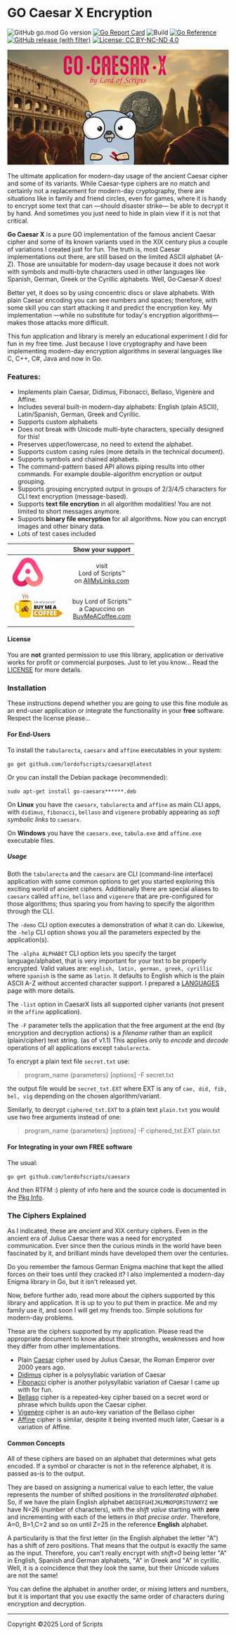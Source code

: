 # GO Caesar X Encryption

![GitHub go.mod Go version](https://img.shields.io/github/go-mod/go-version/lordofscripts/caesarx)
[![Go Report Card](https://goreportcard.com/badge/github.com/lordofscripts/caesarx?style=flat-square)](https://goreportcard.com/report/github.com/lordofscripts/caesarx)
![Build](https://github.com/lordofscripts/caesarx/actions/workflows/go.yml/badge.svg)
[![Go Reference](https://pkg.go.dev/badge/github.com/lordofscripts/caesarx.svg)](https://pkg.go.dev/github.com/lordofscripts/caesarx)
[![GitHub release (with filter)](https://img.shields.io/github/v/release/lordofscripts/caesarx)](https://github.com/lordofscripts/caesarx/releases/latest)
[![License: CC BY-NC-ND 4.0](https://img.shields.io/badge/License-CC_BY--NC--ND_4.0-lightgrey.svg)](https://creativecommons.org/licenses/by-nc-nd/4.0/)


![](./assets/caesarx_header.jpg)


The ultimate application for modern-day usage of the ancient Caesar cipher and some of its variants. While Caesar-type ciphers are no match and certainly not a replacement for modern-day cryptography, there are situations like in family and friend circles, even for games, where it is handy to encrypt some text that can —should disaster strike— be able to decrypt it by hand. And sometimes you just need to hide in plain view if it is not that critical.

**Go Caesar X** is a pure GO implementation of the famous ancient Caesar cipher and some of its known variants used in the XIX century plus a couple of variations I created just for fun. The truth is, most Caesar implementations out there, are still based on the limited ASCII alphabet (A-Z). Those are unsuitable for modern-day usage because it does not work with symbols and multi-byte characters used in other languages like Spanish, German, Greek or the Cyrillic alphabets. Well, Go·Caesar·X does!

Better yet, it does so by using concentric discs or slave alphabets. With plain Caesar encoding you can see numbers and spaces; therefore, with some skill you can start attacking it and predict the encryption key. My implementation —while no substitute for today's encryption algorithms— makes those attacks more difficult.

This fun application and library is merely an educational experiment I did for fun in my free time. Just because I love cryptography and have been implementing modern-day encryption algorithms in several languages like C, C++, C#, Java and now in Go.

### Features:

* Implements plain Caesar, Didimus, Fibonacci, Bellaso, Vigenère and Affine.
* Includes several built-in modern-day alphabets: English (plain ASCII), Latin/Spanish, German, Greek and Cyrillic.
* Supports custom alphabets
* Does not break with Unicode multi-byte characters, specially designed for this!
* Preserves upper/lowercase, no need to extend the alphabet.
* Supports custom casing rules (more details in the technical document).
* Supports symbols and chained alphabets.
* The command-pattern based API allows piping results into other commands. For example double-algorithm encryption or output grouping.
* Supports grouping encrypted output in groups of 2/3/4/5 characters for CLI text encryption (message-based).
* Supports **text file encrytion** in all algorithm modalities! You are not limited to short messages anymore.
* Supports **binary file encryption** for all algorithms. Now you can encrypt images and other binary data.
* Lots of test cases included

|     | Show your support   |
| --- | :---: | 
| [ ![AllMyLinks](./assets/allmylinks.png)](https://allmylinks.com/lordofscripts)      | visit <br> Lord of Scripts&trade; <br> on [AllMyLinks.com](https://allmylinks.com/lordofscripts)                  |
| [ ![Buy me a coffee](./assets/buymecoffee.jpg)](https://allmylinks.com/lordofscripts)|  buy Lord of Scripts&trade; <br> a Capuccino on <br>[BuyMeACoffee.com](https://www.buymeacoffee.com/lostinwriting)| 

#### License

You are **not** granted permission to use this library, application or derivative works for profit or commercial purposes. Just to let you know... Read the [LICENSE](../LICENSE.md) for more details.

### Installation

These instructions depend whether you are going to use this fine module as an
end-user application or integrate the functionality in your **free** software.
Respect the license please...

#### For End-Users

To install the `tabularecta`, `caesarx` and `affine` executables in your system:

`go get github.com/lordofscripts/caesarx@latest`

Or you can install the Debian package (recommended):

`sudo apt-get install go-caesarx******.deb` 

On **Linux** you have the `caesarx`, `tabularecta` and `affine` as main CLI apps, 
with `didimus`, `fibonacci`, `bellaso` and `vigenere` probably appearing as
*soft symbolic links* to `caesarx`.

On **Windows** you have the `caesarx.exe`, `tabula.exe` and `affine.exe` 
executable files.

##### Usage

Both the `tabularecta` and the `caesarx` are CLI (command-line interface) application with some common options to get you started exploring this exciting world of ancient ciphers. Additionally there are special aliases to `caesarx` called `affine`, `bellaso` and `vigenere` that are pre-configured for those algorithms; thus sparing you from having to specify the algorithm through the CLI.

The `-demo` CLI option executes a demonstration of what it can do. Likewise, the `-help` CLI option shows you all the parameters expected by the application(s).

The `-alpha ALPHABET` CLI option lets you specify the target language/alphabet, that is very important for your text to be properly encrypted. Valid values are: `english, latin, german, greek, cyrillic` where `spanish` is the same as `latin`. It defaults to English which is the plain ASCII A-Z without accented character support. I prepared a [LANGUAGES](./LANGUAGES.md) page with more details.

The `-list` option in CaesarX lists all supported cipher variants (not present in the `affine` application).

The `-F` parameter tells the application that the free argument at the end
(by encryption and decryption actions) is a *filename*  rather than an
explicit (plain/cipher) text string. (as of v1.1) This applies only to
*encode* and *decode* operations of all applications except `tabularecta`.

To encrypt a plain text file `secret.txt` use:

>
> program_name {parameters} [options] -F secret.txt
>

the output file would be `secret_txt.EXT` where EXT is any of `cae, did, fib, bel, vig`
depending on the chosen algorithm/variant.

Similarly, to decrypt `ciphered_txt.EXT` to a plain text `plain.txt`
you would use two free arguments instead of one:

>
> program_name {parameters} [options] -F ciphered_txt.EXT plain.txt
>

#### For Integrating in your own FREE software

The usual:

`go get github.com/lordofscripts/caesarx`

And then RTFM :) plenty of info here and the source code is documented in the 
[Pkg Info](https://pkg.go.dev/github.com/lordofscripts/caesarx).

### The Ciphers Explained

As I indicated, these are *ancient* and XIX century ciphers. Even in the 
ancient era of Julius Caesar there was a need for encrypted communication. 
Ever since then the curious minds in the world have been fascinated by it, 
and brilliant minds have developed them over the centuries.

Do you remember the famous German Enigma machine that kept the allied forces 
on their toes until they cracked it? I also implemented a modern-day Enigma 
library in Go, but it isn't released yet.

Now, before further ado, read more about the ciphers supported by this library 
and application. It is up to you to put them in practice. Me and my family use 
it, and soon I will get my friends too. Simple solutions for modern-day problems.

These are the ciphers supported by my application. Please read the appropriate 
document to know about their strengths, weaknesses and how they differ from 
other implementations.

* Plain [Caesar](./CIPHER_CAESAR.md) cipher used by Julius Caesar, the Roman Emperor over 2000 years ago.
* [Didimus](./CIPHER_DIDIMUS.md) cipher is a polysyllabic variation of Caesar
* [Fibonacci](./CIPHER_FIBONACCI.md) cipher is another polysyllabic variation of Caesar I came up with for fun.
* [Bellaso](./CIPHER_BELLASO.md) cipher is a repeated-key cipher based on a secret word or phrase which builds upon the Caesar cipher.
* [Vigenère](./CIPHER_VIGENERE.md) cipher is an auto-key variation of the Bellaso cipher
* [Affine](./CIPHER_AFFINE.md) cipher is similar, despite it being invented much later, Caesar is a variation of Affine.

#### Common Concepts

All of these ciphers are based on an alphabet that determines what gets encoded. If a symbol or character is not in the reference alphabet, it is passed as-is to the output.

They are based on assigning a numerical value to each letter, the value represents the number of shifted positions in the *transliterated alphabet*. So, if we have the plain English alphabet 
`ABCDEFGHIJKLMNOPQRSTUVWXYZ` we have N=26 (number of characters), with the *shift value* starting
with **zero** and incrementing with each of the letters *in that precise order*. Therefore, A=0,
B=1,C=2 and so on until Z=25 in the reference **English** alphabet. 

A particularity is that the first letter (in the English alphabet the letter "A") has a shift of
zero positions. That means that the output is exactly the same as the input. Therefore, you can't
really encrypt with *shift=0* being letter "A" in English, Spanish and German alphabets, "Α" in 
Greek and "А" in cyrillic. Well, it is a coincidence that they look the same, but their Unicode
values are not the same!

You can define the alphabet in another order, or mixing letters and numbers, but it is important
that you use exactly the same order of characters during encryption and decryption.

***
Copyright &copy;2025 Lord of Scripts


